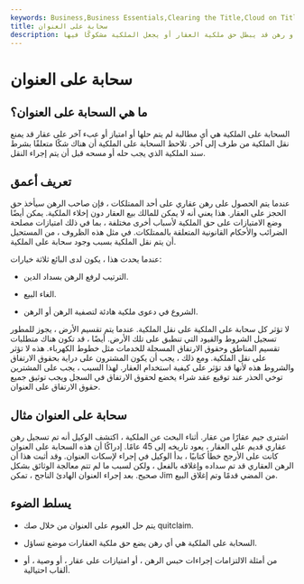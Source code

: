 ```yaml
---
keywords: Business,Business Essentials,Clearing the Title,Cloud on Title,Title Search
title: سحابة على العنوان
description: السحابة على الملكية هي أي مستند أو رهن قد يبطل حق ملكية العقار أو يجعل الملكية مشكوكًا فيها.
---
```


# سحابة على العنوان
## ما هي السحابة على العنوان؟

السحابة على الملكية هي أي مطالبة لم يتم حلها أو امتياز أو عبء آخر على عقار قد يمنع نقل الملكية من طرف إلى آخر. تلاحظ السحابة على الملكية أن هناك شكًا متعلقًا بشرط سند الملكية الذي يجب حله أو مسحه قبل أن يتم إجراء النقل.

## تعريف أعمق

عندما يتم الحصول على رهن عقاري على أحد الممتلكات ، فإن صاحب الرهن سيأخذ حق الحجز على العقار. هذا يعني أنه لا يمكن للمالك بيع العقار دون إخلاء الملكية. يمكن أيضًا وضع الامتيازات على حق الملكية لأسباب أخرى مختلفة ، بما في ذلك امتيازات مصلحة الضرائب والأحكام القانونية المتعلقة بالممتلكات. في مثل هذه الظروف ، من المستحيل أن يتم نقل الملكية بسبب وجود سحابة على الملكية.

عندما يحدث هذا ، يكون لدى البائع ثلاثة خيارات:

- الترتيب لرفع الرهن بسداد الدين.

- الغاء البيع.

- الشروع في دعوى ملكية هادئة لتصفية الرهن أو الرهن.

لا تؤثر كل سحابة على الملكية على نقل الملكية. عندما يتم تقسيم الأرض ، يجوز للمطور تسجيل الشروط والقيود التي تنطبق على تلك الأرض. أيضًا ، قد تكون هناك متطلبات تقسيم المناطق وحقوق الارتفاق المسجلة للخدمات مثل خطوط الكهرباء. هذه لا تؤثر على نقل الملكية. ومع ذلك ، يجب أن يكون المشترون على دراية بحقوق الارتفاق والشروط هذه لأنها قد تؤثر على كيفية استخدام العقار. لهذا السبب ، يجب على المشترين توخي الحذر عند توقيع عقد شراء يخضع لحقوق الارتفاق في السجل ويجب توثيق جميع حقوق الارتفاق على العنوان.

## سحابة على العنوان مثال

اشترى جيم عقارًا من عقار. أثناء البحث عن الملكية ، اكتشف الوكيل أنه تم تسجيل رهن عقاري قديم على العقار ، يعود تاريخه إلى 45 عامًا. إدراكًا أن هذه السحابة على العنوان كانت على الأرجح خطأ كتابيًا ، بدأ الوكيل في إجراء لإسكات العنوان. وقد أثبت هذا أن الرهن العقاري قد تم سداده وإغلاقه بالفعل ، ولكن لسبب ما لم تتم معالجة الوثائق بشكل صحيح. بعد إجراء العنوان الهادئ الناجح ، تمكن Jim من المضي قدمًا وتم إغلاق البيع.

## يسلط الضوء

- يتم حل الغيوم على العنوان من خلال صك quitclaim.

- السحابة على الملكية هي أي رهن يضع حق ملكية العقارات موضع تساؤل.

- من أمثلة الالتزامات إجراءات حبس الرهن ، أو امتيازات على عقار ، أو وصية ، أو ألقاب احتيالية.

